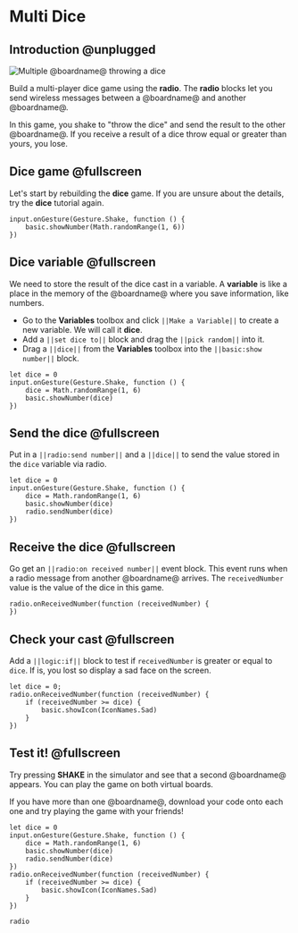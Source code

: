 # Multi Dice

## Introduction @unplugged

![Multiple @boardname@ throwing a dice](/calliope/tutorials/10_multi_dice_animation.gif)

Build a multi-player dice game using the **radio**. The **radio** blocks let you send wireless messages between a @boardname@ and another @boardname@.

In this game, you shake to "throw the dice" and send the result to the other @boardname@. If you receive a result of a dice throw equal or greater than yours, you lose.

## Dice game @fullscreen

Let's start by rebuilding the **dice** game. If you are unsure about the details, try the **dice** tutorial again.

```blocks
input.onGesture(Gesture.Shake, function () {
    basic.showNumber(Math.randomRange(1, 6))
})
```

## Dice variable @fullscreen

We need to store the result of the dice cast in a variable. A **variable** is like a place in the memory of the @boardname@ where you save information, like numbers.

* Go to the **Variables** toolbox and click ``||Make a Variable||`` to create a new variable. We will call it **dice**. 
* Add a ``||set dice to||`` block and drag the ``||pick random||`` into it.
* Drag a ``||dice||`` from the **Variables** toolbox into the ``||basic:show number||`` block.

```blocks
let dice = 0
input.onGesture(Gesture.Shake, function () {
    dice = Math.randomRange(1, 6)
    basic.showNumber(dice)
})
```

## Send the dice @fullscreen

Put in a ``||radio:send number||`` and a ``||dice||`` to send the value stored in the ``dice`` variable via radio.

```blocks
let dice = 0
input.onGesture(Gesture.Shake, function () {
    dice = Math.randomRange(1, 6)
    basic.showNumber(dice)
    radio.sendNumber(dice)
})
```

## Receive the dice @fullscreen

Go get an ``||radio:on received number||`` event block. This event runs when a radio message from another @boardname@ arrives. The ``receivedNumber`` value is the value of the dice in this game.

```blocks
radio.onReceivedNumber(function (receivedNumber) {
})
```

## Check your cast @fullscreen

Add a ``||logic:if||`` block to test if ``receivedNumber`` is greater or equal to ``dice``. 
If is, you lost so display a sad face on the screen.

```blocks
let dice = 0;
radio.onReceivedNumber(function (receivedNumber) {
    if (receivedNumber >= dice) {
        basic.showIcon(IconNames.Sad)
    }
})
```

## Test it! @fullscreen

Try pressing **SHAKE** in the simulator and see that a second @boardname@ appears. You can play the game on both virtual boards.

If you have more than one @boardname@, download your code onto each one and try playing the game with your friends!

```blocks
let dice = 0
input.onGesture(Gesture.Shake, function () {
    dice = Math.randomRange(1, 6)
    basic.showNumber(dice)
    radio.sendNumber(dice)
})
radio.onReceivedNumber(function (receivedNumber) {
    if (receivedNumber >= dice) {
        basic.showIcon(IconNames.Sad)
    }
})
```

```package
radio
```

